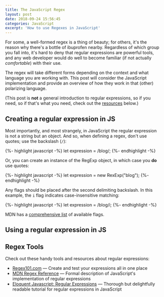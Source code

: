 ```yaml
---
title: The JavaScript Regex
layout: post
date: 2018-09-24 15:56:45
categories: JavaScript
excerpt: 'How to use Regexes in JavaScript'
---
```


For some, a well-formed regex is a thing of beauty; for others, it's the reason why there's a bottle of ibuprofen nearby. Regardless of which group you fall into, it's hard to deny that regular expressions are powerful tools, and any web developer would do well to become familiar (if not actually *comfortable*) with their use.

The regex will take different forms depending on the context and what language you are working with. This post will consider the JavaScript implementation and provide an overview of how they work in that (other) polarizing language.

(This post is **not** a general introduction to regular expressions, so if you need, so if that's what you need, check out the [resources](#regex-tools) below.)

## Creating a regular expression in JS

Most importantly, and most strangely, in JavaScript the regular expression is not a string but an object. And so, when defining a regex, don't use quotes;
use the backslash (`/`):

{%- highlight javascript -%}
let expression = /blog/;
{%- endhighlight -%}

Or, you can create an instance of the RegExp object, in which case you **do** use quotes:

{%- highlight javascript -%}
let expression = new RexExp("blog");
{%- endhighlight -%}

Any flags should be placed after the second delimiting backslash. In this example, the `i` flag indicates case-insensitive matching:

{%- highlight javascript -%}
let expression = /blog/i;
{%- endhighlight -%}

MDN has a <a href="https://developer.mozilla.org/en-US/docs/Web/JavaScript/Reference/Global_Objects/RegExp#Syntax" target="_blank">comprehensive list</a> of available flags.

## Using a regular expression in JS

## Regex Tools

Check out these handy tools and resources about regular expressions:

- <a href="https://regex101.com/" target="_blank">Regex101.com</a> &mdash; Create and test your expressions all in one place
- <a href="https://developer.mozilla.org/en-US/docs/Web/JavaScript/Reference/Global_Objects/RegExp" target="_blank">MDN Regex Reference</a> &mdash; Formal description of JavaScript's implementation of regular expressions
- <a href="https://eloquentjavascript.net/09_regexp.html" target="_blank">Eloquent Javascript: Regular Expressions</a> &mdash; Thorough but delightfully readable tutorial for regular expressions in JavaScript
